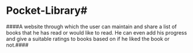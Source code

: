 # Pocket-Library#

####A website through which the user can maintain and share a list of books that he has read or would like to read. He can even add his progress and give a suitable ratings to books based on if he liked the book or not.####

